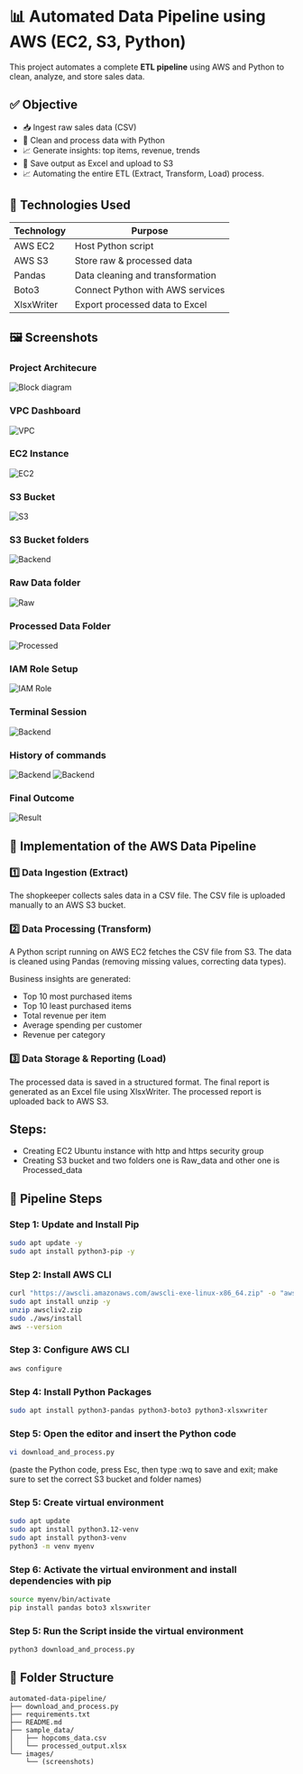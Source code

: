 # 📊 Automated Data Pipeline using AWS (EC2, S3, Python)

This project automates a complete **ETL pipeline** using AWS and Python to clean, analyze, and store sales data.

## ✅ Objective

- 📥 Ingest raw sales data (CSV)
- 🧹 Clean and process data with Python
- 📈 Generate insights: top items, revenue, trends
- 💾 Save output as Excel and upload to S3
- 📈 Automating the entire ETL (Extract, Transform, Load) process.


## 🧰 Technologies Used

| Technology       | Purpose                                |
|------------------|----------------------------------------|
| AWS EC2          | Host Python script                     |
| AWS S3           | Store raw & processed data             |
| Pandas           | Data cleaning and transformation       |
| Boto3            | Connect Python with AWS services       |
| XlsxWriter       | Export processed data to Excel         |

## 🖼️ Screenshots

### Project Architecure
![Block diagram](images/Architecture.png)

### VPC Dashboard
![VPC](images/vpc.png)

### EC2 Instance
![EC2](images/ec2_instance.png)

### S3 Bucket
![S3](images/s3_bucket.png)

### S3 Bucket folders
![Backend](images/s3_objects_folders.png)

### Raw Data folder
![Raw](images/s3_raw_data.png)

### Processed Data Folder
![Processed](images/s3_processed_data.png)

### IAM Role Setup
![IAM Role](images/roles.png)

### Terminal Session
![Backend](images/ec2_terminal_session.png)

### History of commands
![Backend](images/list_of_commands1.png)
![Backend](images/list_f_commands2.png)

### Final Outcome
![Result](images/final_outcome.png)

## 🔄 Implementation of the AWS Data Pipeline

### 1️⃣ Data Ingestion (Extract)
The shopkeeper collects sales data in a CSV file.
The CSV file is uploaded manually to an AWS S3 bucket.

### 2️⃣ Data Processing (Transform)
A Python script running on AWS EC2 fetches the CSV file from S3.
The data is cleaned using Pandas (removing missing values, correcting data types).

Business insights are generated:

- Top 10 most purchased items
- Top 10 least purchased items
- Total revenue per item
- Average spending per customer
- Revenue per category

### 3️⃣ Data Storage & Reporting (Load)
The processed data is saved in a structured format.
The final report is generated as an Excel file using XlsxWriter.
The processed report is uploaded back to AWS S3.

## Steps:

- Creating EC2 Ubuntu instance with http and https security group
- Creating S3 bucket and two folders one is Raw_data and other one is Processed_data



## 🔄 Pipeline Steps

### Step 1: Update and Install Pip

```bash
sudo apt update -y
sudo apt install python3-pip -y
```

### Step 2: Install AWS CLI

```bash
curl "https://awscli.amazonaws.com/awscli-exe-linux-x86_64.zip" -o "awscliv2.zip"
sudo apt install unzip -y
unzip awscliv2.zip
sudo ./aws/install
aws --version
```

### Step 3: Configure AWS CLI

```bash
aws configure
```

### Step 4: Install Python Packages 

```bash
sudo apt install python3-pandas python3-boto3 python3-xlsxwriter
```

### Step 5: Open the editor and insert the Python code

```bash
vi download_and_process.py
```
(paste the Python code, press Esc, then type :wq to save and exit; make sure to set the correct S3 bucket and folder names)

### Step 5: Create virtual environment

```bash
sudo apt update
sudo apt install python3.12-venv
sudo apt install python3-venv
python3 -m venv myenv
```

### Step 6: Activate the virtual environment and install dependencies with pip

```bash
source myenv/bin/activate
pip install pandas boto3 xlsxwriter
```


### Step 5: Run the Script inside the virtual environment

```bash
python3 download_and_process.py
```

## 📁 Folder Structure

```
automated-data-pipeline/
├── download_and_process.py
├── requirements.txt
├── README.md
├── sample_data/
│   ├── hopcoms_data.csv
│   └── processed_output.xlsx
└── images/
    └── (screenshots)
```


